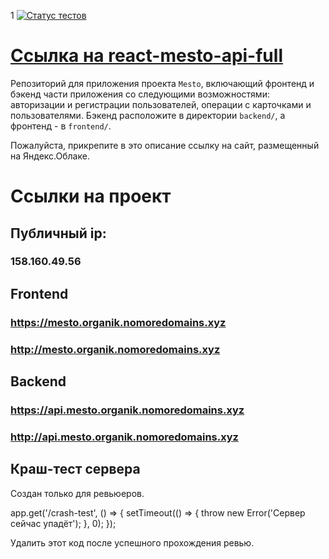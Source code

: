 1
[![Статус тестов](../../actions/workflows/tests.yml/badge.svg)](../../actions/workflows/tests.yml)

# [Ссылка на react-mesto-api-full](https://github.com/OrGaNiK777/mesto-final)
Репозиторий для приложения проекта `Mesto`, включающий фронтенд и бэкенд части приложения со следующими возможностями: авторизации и регистрации пользователей, операции с карточками и пользователями. Бэкенд расположите в директории `backend/`, а фронтенд - в `frontend/`. 
  
Пожалуйста, прикрепите в это описание ссылку на сайт, размещенный на Яндекс.Облаке.

# Ссылки на проект

## Публичный ip:

### 158.160.49.56

## Frontend

### https://mesto.organik.nomoredomains.xyz
### http://mesto.organik.nomoredomains.xyz

## Backend

### https://api.mesto.organik.nomoredomains.xyz
### http://api.mesto.organik.nomoredomains.xyz

## Краш-тест сервера

Создан только для ревьюеров.

app.get('/crash-test', () => { setTimeout(() => { throw new Error('Сервер сейчас упадёт'); }, 0); });

Удалить этот код после успешного прохождения ревью.

